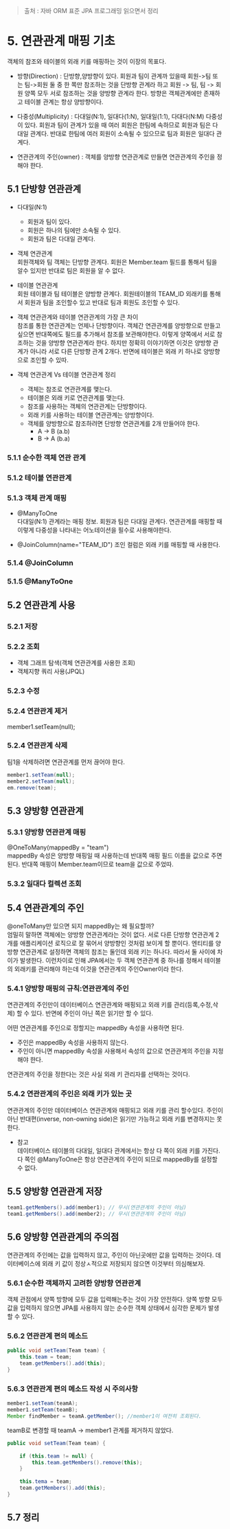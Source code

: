 > 출처 : 자바 ORM 표준 JPA 프로그래밍 읽으면서 정리  

# 5. 연관관계 매핑 기초
객체의 참조와 테이블의 외래 키를 매핑하는 것이 이장의 목표다.

- 방향(Direction) : 단방향,양방향이 있다. 회원과 팀이 관계까 있을때 회원->팀 또는 팀->회원 둘 중 한 쪽만 참조하는 것을 단방향 관계라 하고
회원 -> 팀, 팀 -> 회원 양쪽 모두 서로 참조하는 것을 양방향 관계라 한다. 방향은 객체관계에만 존재하고 테이블 관계는 항상 양방향이다.
  
- 다중성(Multiplicity) : 다대일(N:1), 일대다(1:N), 일대일(1:1), 다대다(N:M) 다중성이 있다.
회원과 팀이 관계가 있을 때 여러 회원은 한팀에 속하므로 회원과 팀은 다대일 관계다. 반대로 한팀에 여러 회원이 소속될 수 있으므로
팀과 회원은 일대다 관계다.
  
- 연관관계의 주인(owner) : 객체를 양방향 연관관계로 만들면 연관관계의 주인을 정해야 한다.

## 5.1 단방향 연관관계
- 다대일(N:1)
    * 회원과 팀이 있다. 
    * 회원은 하나의 팀에만 소속될 수 있다.
    * 회원과 팀은 다대일 관계다.
    
- 객체 연관관계  
회원객체와 팀 객체는 단방향 관계다. 회원은 Member.team 필드를 통해서 팀을 알수 있지만 반대로 팀은 회원을 알 수 없다.
  
- 테이블 연관관계  
  회원 테이블과 팀 테이블은 양방향 관계다. 
  회원테이블의 TEAM_ID 외래키를 통해서 회원과 팀을 조인할수 있고 반대로 팀과 회원도 조인할 수 있다.

- 객체 연관관계와 테이블 연관관계의 가장 큰 차이  
참조를 통한 연관관계는 언제나 단방향이다. 객체간 연관관계를 양방향으로 만들고 싶으면 반대쪽에도 필드를 추가해서 참조를 보관해야한다.
이렇게 양쪽에서 서로 참조하는 것을 양방향 연관관계라 한다. 하지만 정확히 이야기하면 이것은 양방향 관계가 아니라 서로 다른 단방향 관계 2개다.
반면에 테이블은 외래 키 하나로 양방향으로 조인할 수 있따.
  
- 객체 연관관계 Vs 테이블 연관관계 정리
    * 객체는 참조로 연관관계를 맺는다.
    * 테이블은 외래 키로 연관관계를 맺는다.
    * 참조를 사용하는 객체의 연관관계는 단방향이다.
    * 외래 키를 사용하는 테이블 연관관계는 양방향이다.
    * 객체를 양방향으로 참조하려면 단방향 연관관계를 2개 만들어야 한다.
        + A -> B (a.b)
        + B -> A (b.a)
        
### 5.1.1 순수한 객체 연관 관계
### 5.1.2 테이블 연관관계
### 5.1.3 객체 관계 매핑
- @ManyToOne  
  다대일(N:1) 관계라는 매핑 정보. 회원과 팀은 다대일 관계다. 
  연관관계를 매핑할 때 이렇게 다중성을 나타내는 어노테이션을 필수로 사용해야한다.
  
- @JoinColumn(name="TEAM_ID")
  조인 컬럼은 외래 키를 매핑할 때 사용한다. 
  
### 5.1.4 @JoinColumn
### 5.1.5 @ManyToOne

## 5.2 연관관계 사용
### 5.2.1 저장
### 5.2.2 조회
- 객체 그래프 탐색(객체 연관관계를 사용한 조회)
- 객체지향 쿼리 사용(JPQL)

### 5.2.3 수정
### 5.2.4 연관관계 제거
member1.setTeam(null);

### 5.2.4 연관관계 삭제
팀1을 삭제하려면 연관관계를 먼저 끊어야 한다.
```java
member1.setTeam(null);
member2.setTeam(null);
em.remove(team);
```

## 5.3 양방향 연관관계
### 5.3.1 양방향 연관관계 매핑
@OneToMany(mappedBy = "team")  
mappedBy 속성은 양방향 매핑일 때 사용하는데 반대쪽 매핑 필드 이름을 값으로 주면 된다.
반대쪽 매핑이 Member.team이므로 team을 값으로 주었따.

### 5.3.2 일대다 컬렉션 조회

## 5.4 연관관계의 주인
@oneToMany만 있으면 되지 mappedBy는 왜 필요할까?  
엄밀히 말하면 객체에는 양방향 연관관계라는 것이 없다. 서로 다른 단방향 연관관계 2개를 애플리케이션 로직으로 잘 묶어서
양방향인 것처럼 보이게 할 뿐이다.
엔티티를 양방향 연관관계로 설정하면 객체의 참조는 둘인데 외래 키는 하나다. 따라서 둘 사이에 차이가 발생한다.
이런차이로 인해 JPA에서는 두 객체 연관관계 중 하나를 정해서 테이블의 외래키를 관리해야 하는데 이것을 연관관계의 주인Owner이라 한다.

### 5.4.1 양방향 매핑의 규칙:연관관계의 주인
연관관계의 주인만이 데이터베이스 연관관계와 매핑되고 외래 키를 관리(등록,수정,삭제) 할 수 있다.
반면에 주인이 아닌 쪽은 읽기만 할 수 있다.

어떤 연관관계를 주인으로 정할지는 mappedBy 속성을 사용하면 된다.
- 주인은 mappedBy 속성을 사용하지 않는다.
- 주인이 아니면 mappedBy 속성을 사용해서 속성의 값으로 연관관계의 주인을 지정해야 한다.

연관관계의 주인을 정한다는 것은 사실 외래 키 관리자를 선택하는 것이다.

### 5.4.2 연관관계의 주인은 외래 키가 있는 곳
연관관계의 주인만 데이터베이스 연관관계와 매핑되고 외래 키를 관리 할수있다. 주인이 아닌 반대편(inverse, non-owning side)은
읽기만 가능하고 외래 키를 변경하지는 못한다.

- 참고  
데이터베이스 테이블의 다대일, 일대다 관계에서는 항상 다 쪽이 외래 키를 가진다. 
다 쪽인 @ManyToOne은 항상 연관관계의 주인이 되므로 mappedBy를 설정할 수 없다.

## 5.5 양방향 연관관계 저장
```java
team1.getMembers().add(member1); // 무시(연관관계의 주인이 아님)
team1.getMembers().add(member2); // 무시(연관관계의 주인이 아님)
```

## 5.6 양방향 연관관계의 주의점
연관관계의 주인에는 값을 입력하지 않고, 주인이 아닌곳에만 값을 입력하는 것이다.
데이터베이스에 외래 키 값이 정상ㅅ적으로 저장되지 않으면 이것부터 의심해보자.

### 5.6.1 순수한 객체까지 고려한 양방향 연관관계
객체 관점에서 양쪽 방향에 모두 값을 입력해는주는 것이 가장 안전하다. 
양쪽 방향 모두 값을 입력하지 않으면 JPA를 사용하지 않는 순수한 객체 상태에서 심각한 문제가 발생할 수 있다.

### 5.6.2 연관관계 편의 메소드
```java
public void setTeam(Team team) {
    this.team = team;
    team.getMembers().add(this);
}
```

### 5.6.3 연관관계 편의 메소드 작성 시 주의사항
```java
member1.setTeam(teamA);
member1.setTeam(teamB);
Member findMember = teamA.getMember(); //member1이 여전히 조회된다.
```
teamB로 변경할 때 teamA -> member1 관계를 제거하지 않았다.
```java
public void setTeam(Team team) {
    
    if (this.team != null) {
        this.team.getMembers().remove(this);    
    }
    
    this.tema = team;
    team.getMembers().add(this);
}
```

## 5.7 정리


